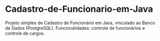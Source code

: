 # Cadastro-de-Funcionario-em-Java
Projeto simples de Cadastro de Funcionário em Java, vinculado ao Banco de Dados (PostgreSQL). Funcionalidades: controle de funcionários e controle de cargos.
